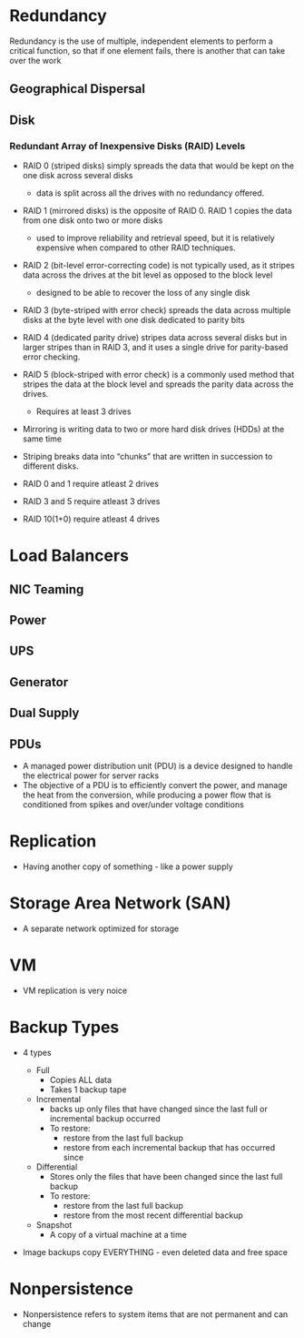 # Redundancy
Redundancy is the use of multiple, independent elements to perform a critical function, so that if one element fails, there is another that can take over the work
## Geographical Dispersal
## Disk
### Redundant Array of Inexpensive Disks (RAID) Levels
- RAID 0 (striped disks) simply spreads the data that would be kept on the one disk across several disks
	- data is split across all the drives with no redundancy offered.
- RAID 1 (mirrored disks) is the opposite of RAID 0. RAID 1 copies the data from one disk onto two or more disks
	- used to improve reliability and retrieval speed, but it is relatively expensive when compared to other RAID techniques.
- RAID 2 (bit-level error-correcting code) is not typically used, as it stripes data across the drives at the bit level as opposed to the block level
	- designed to be able to recover the loss of any single disk
- RAID 3 (byte-striped with error check) spreads the data across multiple disks at the byte level with one disk dedicated to parity bits
- RAID 4 (dedicated parity drive) stripes data across several disks but in larger stripes than in RAID 3, and it uses a single drive for parity-based error checking. 
- RAID 5 (block-striped with error check) is a commonly used method that stripes the data at the block level and spreads the parity data across the drives. 
	- Requires at least 3 drives

- Mirroring is writing data to two or more hard disk drives (HDDs) at the same time
- Striping breaks data into “chunks” that are written in succession to different disks.

- RAID 0 and 1 require atleast 2 drives
- RAID 3 and 5 require atleast 3 drives
- RAID 10(1+0) require atleast 4 drives
# Load Balancers
## NIC Teaming
## Power
## UPS
## Generator
## Dual Supply
## PDUs
- A managed power distribution unit (PDU) is a device designed to handle the electrical power for server racks
- The objective of a PDU is to efficiently convert the power, and manage the heat from the conversion, while producing a power flow that is conditioned from spikes and over/under voltage conditions
# Replication
- Having another copy of something - like a power supply
# Storage Area Network (SAN)
- A separate network optimized for storage
# VM
- VM replication is very noice
# Backup Types
- 4 types
	- Full
		- Copies ALL data
		- Takes 1 backup tape
	- Incremental
		- backs up only files that have changed since the last full or incremental backup occurred
		- To restore:
			- restore from the last full backup
			- restore from each incremental backup that has occurred since
	- Differential
		- Stores only the files that have been changed since the last full backup
		- To restore:
			- restore from the last full backup
			- restore from the most recent differential backup
	- Snapshot
		- A copy of a virtual machine at a time

- Image backups copy EVERYTHING - even deleted data and free space
# Nonpersistence
- Nonpersistence refers to system items that are not permanent and can change